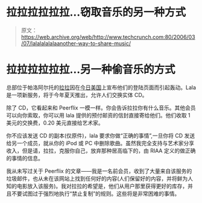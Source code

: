 # 拉拉拉拉拉拉...窃取音乐的另一种方式 

> 原文：<https://web.archive.org/web/http://www.techcrunch.com:80/2006/03/07/lalalalalalaanother-way-to-share-music/>

# 拉拉拉拉拉拉…另一种偷音乐的方式

 [](https://web.archive.org/web/20221209000346/http://www.lala.com/) 总部位于帕洛阿尔托的[拉拉](https://web.archive.org/web/20221209000346/http://www.lala.com/)因在[今日美国](https://web.archive.org/web/20221209000346/http://www.usatoday.com/tech/products/2006-03-07-lala-site_x.htm)上宣布他们的登陆页面而引起轰动。Lala 是一项新服务，将于今年夏天推出，允许人们交换实体 CD。

除了 CD，它看起来和 Peerflix 一模一样。你会告诉拉拉你有什么音乐。其他会员可以向你索取，你可以用 lala 提供的预付邮资的信封直接寄给他们。他们收取 1 美元的交换费，0.20 美元直接给艺术家。

你不应该发送 CD 的副本(仅原件)，lala 要求你做“正确的事情”,一旦你将 CD 发送给另一个成员，就从你的 iPod 或 PC 中删除歌曲。虽然我完全支持与艺术家分享收入，但是请，拉拉，克服你自己，放弃那种居高临下的，由 RIAA 定义的做正确的事情的信息。

我从未写过关于 Peerflix 的文章——我是一名前会员，收到了大量来自该服务的垃圾邮件，也从未在该网站上找到任何好的内容(人们保留好的内容，并将鲜为人知的电影放入该服务)。我对拉拉的希望是，他们从用户那里获得更好的库存，并且不要试图过于强烈地执行“禁止复制”的规则。这些将是非常困难的事情。